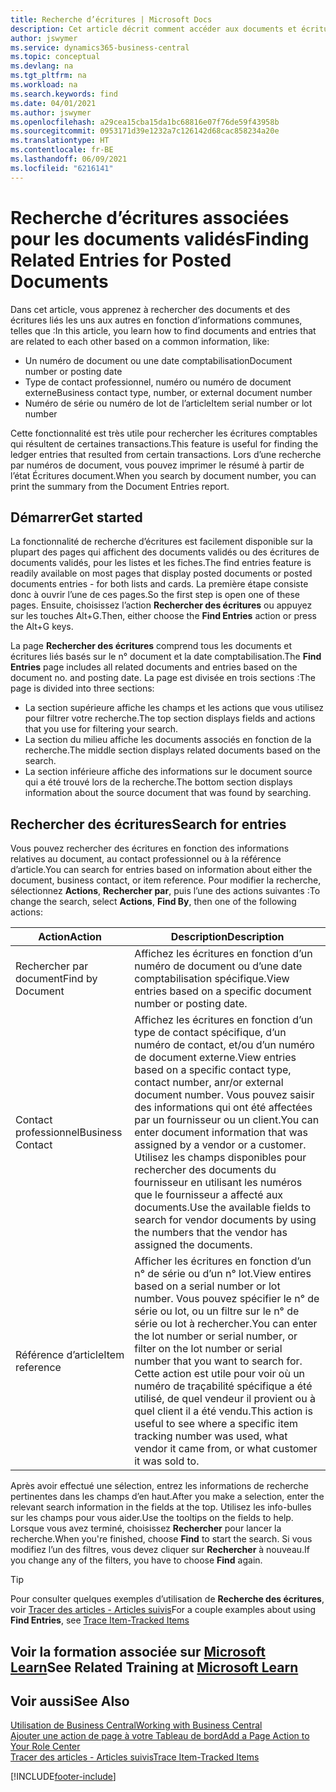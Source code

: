 ```yaml
---
title: Recherche d’écritures | Microsoft Docs
description: Cet article décrit comment accéder aux documents et écritures liés
author: jswymer
ms.service: dynamics365-business-central
ms.topic: conceptual
ms.devlang: na
ms.tgt_pltfrm: na
ms.workload: na
ms.search.keywords: find
ms.date: 04/01/2021
ms.author: jswymer
ms.openlocfilehash: a29cea15cba15da1bc68816e07f76de59f43958b
ms.sourcegitcommit: 0953171d39e1232a7c126142d68cac858234a20e
ms.translationtype: HT
ms.contentlocale: fr-BE
ms.lasthandoff: 06/09/2021
ms.locfileid: "6216141"
---
```

# <a name="finding-related-entries-for-posted-documents"></a><span data-ttu-id="3aec0-103">Recherche d’écritures associées pour les documents validés</span><span class="sxs-lookup"><span data-stu-id="3aec0-103">Finding Related Entries for Posted Documents</span></span> 

<span data-ttu-id="3aec0-104">Dans cet article, vous apprenez à rechercher des documents et des écritures liés les uns aux autres en fonction d’informations communes, telles que :</span><span class="sxs-lookup"><span data-stu-id="3aec0-104">In this article, you learn how to find documents and entries that are related to each other based on a common information, like:</span></span>

- <span data-ttu-id="3aec0-105">Un numéro de document ou une date comptabilisation</span><span class="sxs-lookup"><span data-stu-id="3aec0-105">Document number or posting date</span></span>
- <span data-ttu-id="3aec0-106">Type de contact professionnel, numéro ou numéro de document externe</span><span class="sxs-lookup"><span data-stu-id="3aec0-106">Business contact type, number, or external document number</span></span>
- <span data-ttu-id="3aec0-107">Numéro de série ou numéro de lot de l’article</span><span class="sxs-lookup"><span data-stu-id="3aec0-107">Item serial number or lot number</span></span>

<span data-ttu-id="3aec0-108">Cette fonctionnalité est très utile pour rechercher les écritures comptables qui résultent de certaines transactions.</span><span class="sxs-lookup"><span data-stu-id="3aec0-108">This feature is useful for finding the ledger entries that resulted from certain transactions.</span></span> <span data-ttu-id="3aec0-109">Lors d’une recherche par numéros de document, vous pouvez imprimer le résumé à partir de l’état Écritures document.</span><span class="sxs-lookup"><span data-stu-id="3aec0-109">When you search by document number, you can print the summary from the Document Entries report.</span></span>

## <a name="get-started"></a><span data-ttu-id="3aec0-110">Démarrer</span><span class="sxs-lookup"><span data-stu-id="3aec0-110">Get started</span></span>

<span data-ttu-id="3aec0-111">La fonctionnalité de recherche d’écritures est facilement disponible sur la plupart des pages qui affichent des documents validés ou des écritures de documents validés, pour les listes et les fiches.</span><span class="sxs-lookup"><span data-stu-id="3aec0-111">The find entries feature is readily available on most pages that display posted documents or posted documents entries - for both lists and cards.</span></span> <span data-ttu-id="3aec0-112">La première étape consiste donc à ouvrir l’une de ces pages.</span><span class="sxs-lookup"><span data-stu-id="3aec0-112">So the first step is open one of these pages.</span></span> <span data-ttu-id="3aec0-113">Ensuite, choisissez l’action **Rechercher des écritures** ou appuyez sur les touches Alt+G.</span><span class="sxs-lookup"><span data-stu-id="3aec0-113">Then, either choose the **Find Entries** action or press the Alt+G keys.</span></span>

<span data-ttu-id="3aec0-114">La page **Rechercher des écritures** comprend tous les documents et écritures liés basés sur le n° document et la date comptabilisation.</span><span class="sxs-lookup"><span data-stu-id="3aec0-114">The **Find Entries** page  includes all related documents and entries based on the document no. and posting date.</span></span> <span data-ttu-id="3aec0-115">La page est divisée en trois sections :</span><span class="sxs-lookup"><span data-stu-id="3aec0-115">The page is divided into three sections:</span></span>

- <span data-ttu-id="3aec0-116">La section supérieure affiche les champs et les actions que vous utilisez pour filtrer votre recherche.</span><span class="sxs-lookup"><span data-stu-id="3aec0-116">The top section displays fields and actions that you use for filtering your search.</span></span>
- <span data-ttu-id="3aec0-117">La section du milieu affiche les documents associés en fonction de la recherche.</span><span class="sxs-lookup"><span data-stu-id="3aec0-117">The middle section displays related documents based on the search.</span></span>
- <span data-ttu-id="3aec0-118">La section inférieure affiche des informations sur le document source qui a été trouvé lors de la recherche.</span><span class="sxs-lookup"><span data-stu-id="3aec0-118">The bottom section displays information about the source document that was found by searching.</span></span>


<!--
 There are two ways to open this page:

- Choose the ![Lightbulb that opens the Tell Me feature](media/ui-search/search_small.png "Tell me what you want to do") icon, enter **Find Entries**, and then choose the related link.

    With this way, the **Find Entries** page might be empty, and you'll have to start searching for entries from scratch.
    
- Open a page that displays posted documents or posted documents entries, either a list or a card. Then, locate and select the **Find Entries** action.

    With this way, the **Find Entries**, page will include all related documents and entries based on the document no. and posting date.


    > [!TIP]
    > If you are on a page that has the **Find Entries** action, press crtl+G to open the **Find Entries** page directly. 
-->

## <a name="search-for-entries"></a><span data-ttu-id="3aec0-119">Rechercher des écritures</span><span class="sxs-lookup"><span data-stu-id="3aec0-119">Search for entries</span></span>

<span data-ttu-id="3aec0-120">Vous pouvez rechercher des écritures en fonction des informations relatives au document, au contact professionnel ou à la référence d’article.</span><span class="sxs-lookup"><span data-stu-id="3aec0-120">You can search for entries based on information about either the document, business contact, or item reference.</span></span> <span data-ttu-id="3aec0-121">Pour modifier la recherche, sélectionnez **Actions**, **Rechercher par**, puis l’une des actions suivantes :</span><span class="sxs-lookup"><span data-stu-id="3aec0-121">To change the search, select **Actions**, **Find By**, then one of the following actions:</span></span>

|<span data-ttu-id="3aec0-122">Action</span><span class="sxs-lookup"><span data-stu-id="3aec0-122">Action</span></span>|<span data-ttu-id="3aec0-123">Description</span><span class="sxs-lookup"><span data-stu-id="3aec0-123">Description</span></span>|
|------|-----------|
|<span data-ttu-id="3aec0-124">Rechercher par document</span><span class="sxs-lookup"><span data-stu-id="3aec0-124">Find by Document</span></span>|<span data-ttu-id="3aec0-125">Affichez les écritures en fonction d’un numéro de document ou d’une date comptabilisation spécifique.</span><span class="sxs-lookup"><span data-stu-id="3aec0-125">View entries based on a specific document number or posting date.</span></span>|
|<span data-ttu-id="3aec0-126">Contact professionnel</span><span class="sxs-lookup"><span data-stu-id="3aec0-126">Business Contact</span></span> |<span data-ttu-id="3aec0-127">Affichez les écritures en fonction d’un type de contact spécifique, d’un numéro de contact, et/ou d’un numéro de document externe.</span><span class="sxs-lookup"><span data-stu-id="3aec0-127">View entries based on a specific contact type, contact number, anr/or external document number.</span></span> <span data-ttu-id="3aec0-128">Vous pouvez saisir des informations qui ont été affectées par un fournisseur ou un client.</span><span class="sxs-lookup"><span data-stu-id="3aec0-128">You can enter document information that was assigned by a vendor or a customer.</span></span> <span data-ttu-id="3aec0-129">Utilisez les champs disponibles pour rechercher des documents du fournisseur en utilisant les numéros que le fournisseur a affecté aux documents.</span><span class="sxs-lookup"><span data-stu-id="3aec0-129">Use the available fields to search for vendor documents by using the numbers that the vendor has assigned the documents.</span></span>|
|<span data-ttu-id="3aec0-130">Référence d’article</span><span class="sxs-lookup"><span data-stu-id="3aec0-130">Item reference</span></span>|<span data-ttu-id="3aec0-131">Afficher les écritures en fonction d’un n° de série ou d’un n° lot.</span><span class="sxs-lookup"><span data-stu-id="3aec0-131">View entires based on a serial number or lot number.</span></span> <span data-ttu-id="3aec0-132">Vous pouvez spécifier le n° de série ou lot, ou un filtre sur le n° de série ou lot à rechercher.</span><span class="sxs-lookup"><span data-stu-id="3aec0-132">You can enter the lot number or serial number, or filter on the lot number or serial number that you want to search for.</span></span> <span data-ttu-id="3aec0-133">Cette action est utile pour voir où un numéro de traçabilité spécifique a été utilisé, de quel vendeur il provient ou à quel client il a été vendu.</span><span class="sxs-lookup"><span data-stu-id="3aec0-133">This action is useful to see where a specific item tracking number was used, what vendor it came from, or what customer it was sold to.</span></span>|

<span data-ttu-id="3aec0-134">Après avoir effectué une sélection, entrez les informations de recherche pertinentes dans les champs d’en haut.</span><span class="sxs-lookup"><span data-stu-id="3aec0-134">After you make a selection, enter the relevant search information in the fields at the top.</span></span> <span data-ttu-id="3aec0-135">Utilisez les info-bulles sur les champs pour vous aider.</span><span class="sxs-lookup"><span data-stu-id="3aec0-135">Use the tooltips on the fields to help.</span></span> <span data-ttu-id="3aec0-136">Lorsque vous avez terminé, choisissez **Rechercher** pour lancer la recherche.</span><span class="sxs-lookup"><span data-stu-id="3aec0-136">When you're finished, choose **Find** to start the search.</span></span> <span data-ttu-id="3aec0-137">Si vous modifiez l’un des filtres, vous devez cliquer sur **Rechercher** à nouveau.</span><span class="sxs-lookup"><span data-stu-id="3aec0-137">If you change any of the filters, you have to choose **Find** again.</span></span>

> [!TIP]
> <span data-ttu-id="3aec0-138">Pour consulter quelques exemples d’utilisation de **Recherche des écritures**, voir [Tracer des articles - Articles suivis](inventory-how-to-trace-item-tracked-items.md)</span><span class="sxs-lookup"><span data-stu-id="3aec0-138">For a couple examples about using **Find Entries**, see [Trace Item-Tracked Items](inventory-how-to-trace-item-tracked-items.md)</span></span> <!--and [Walkthrough: Tracing Serial-Lot Numbers](walkthrough-tracing-serial-lot-numbers.md). -->

## <a name="see-related-training-at-microsoft-learn"></a><span data-ttu-id="3aec0-139">Voir la formation associée sur [Microsoft Learn](/learn/modules/user-interface-dynamics-365-business-central/index)</span><span class="sxs-lookup"><span data-stu-id="3aec0-139">See Related Training at [Microsoft Learn](/learn/modules/user-interface-dynamics-365-business-central/index)</span></span>

## <a name="see-also"></a><span data-ttu-id="3aec0-140">Voir aussi</span><span class="sxs-lookup"><span data-stu-id="3aec0-140">See Also</span></span>

[<span data-ttu-id="3aec0-141">Utilisation de Business Central</span><span class="sxs-lookup"><span data-stu-id="3aec0-141">Working with Business Central</span></span>](ui-work-product.md)  
[<span data-ttu-id="3aec0-142">Ajouter une action de page à votre Tableau de bord</span><span class="sxs-lookup"><span data-stu-id="3aec0-142">Add a Page Action to Your Role Center</span></span>](ui-bookmarks.md)  
[<span data-ttu-id="3aec0-143">Tracer des articles - Articles suivis</span><span class="sxs-lookup"><span data-stu-id="3aec0-143">Trace Item-Tracked Items</span></span>](inventory-how-to-trace-item-tracked-items.md)  


[!INCLUDE[footer-include](includes/footer-banner.md)]
